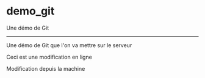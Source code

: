 # demo_git
Une démo de Git

------------------

Une démo de Git que l'on va mettre sur le serveur

Ceci est une modification en ligne

Modification depuis la machine
